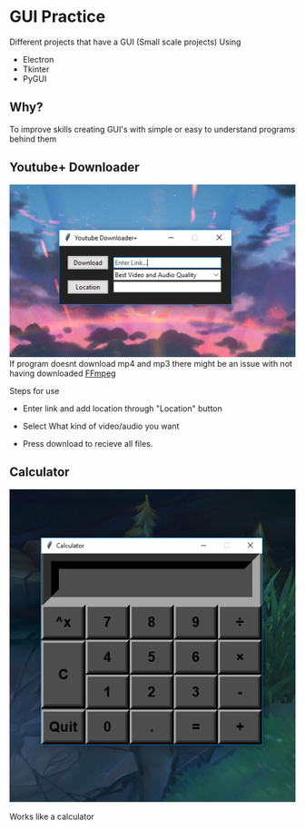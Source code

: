 # GUI Practice

Different projects that have a GUI (Small scale projects)
Using
- Electron
- Tkinter
- PyGUI

## Why?

To improve skills creating GUI's with simple or easy to understand programs behind them

## Youtube+ Downloader

![Youtube Downloader](https://github.com/KarlofKuwait/Gui-Practice/blob/master/Youtube%20Downloader/Youtube%20Downloader.png?raw=true)
If program doesnt download mp4 and mp3 there might be an issue with not having downloaded [FFmpeg](https://ffmpeg.org/download.html)

Steps for use

- Enter link and add location through "Location" button

- Select What kind of video/audio you want

- Press download to recieve all files.


## Calculator

![Calculator](https://github.com/KarlofKuwait/Gui-Practice/blob/master/Calculator/Calculator.png?raw=true)

Works like a calculator
